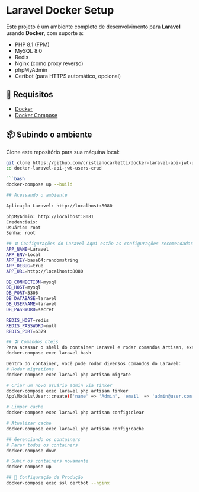 # Laravel Docker Setup

Este projeto é um ambiente completo de desenvolvimento para **Laravel** usando **Docker**, com suporte a:

- PHP 8.1 (FPM)
- MySQL 8.0
- Redis
- Nginx (como proxy reverso)
- phpMyAdmin
- Certbot (para HTTPS automático, opcional)

## 🚀 Requisitos

- [Docker](https://www.docker.com/)
- [Docker Compose](https://docs.docker.com/compose/)

## 📦 Subindo o ambiente

Clone este repositório para sua máquina local:

```bash
git clone https://github.com/cristianocarletti/docker-laravel-api-jwt-users-crud.git
cd docker-laravel-api-jwt-users-crud

```bash
docker-compose up --build

## Acessando o ambiente

Aplicação Laravel: http://localhost:8080

phpMyAdmin: http://localhost:8081
Credenciais:
Usuário: root
Senha: root

## ⚙️ Configurações do Laravel Aqui estão as configurações recomendadas para o arquivo .env
APP_NAME=Laravel
APP_ENV=local
APP_KEY=base64:randomstring
APP_DEBUG=true
APP_URL=http://localhost:8080

DB_CONNECTION=mysql
DB_HOST=mysql
DB_PORT=3306
DB_DATABASE=laravel
DB_USERNAME=laravel
DB_PASSWORD=secret

REDIS_HOST=redis
REDIS_PASSWORD=null
REDIS_PORT=6379

## 🛠️ Comandos úteis
Para acessar o shell do container Laravel e rodar comandos Artisan, execute:
docker-compose exec laravel bash

Dentro do container, você pode rodar diversos comandos do Laravel:
# Rodar migrations
docker-compose exec laravel php artisan migrate

# Criar um novo usuário admin via tinker
docker-compose exec laravel php artisan tinker
App\Models\User::create(['name' => 'Admin', 'email' => 'admin@user.com', 'password' => bcrypt('password123')]);

# Limpar cache
docker-compose exec laravel php artisan config:clear

# Atualizar cache
docker-compose exec laravel php artisan config:cache

## Gerenciando os containers
# Parar todos os containers
docker-compose down

# Subir os containers novamente
docker-compose up

## 🔧 Configuração de Produção
docker-compose exec ssl certbot --nginx
